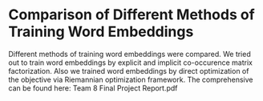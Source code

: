 # Comparison of Different Methods of Training Word Embeddings

Different methods of training word embeddings were compared. We tried out to train word embeddings by explicit and implicit co-occurence matrix factorization. Also we trained word embeddings by direct optimization of the objective via Riemannian optimization framework. The comprehensive  can be found here: Team 8 Final Project Report.pdf
